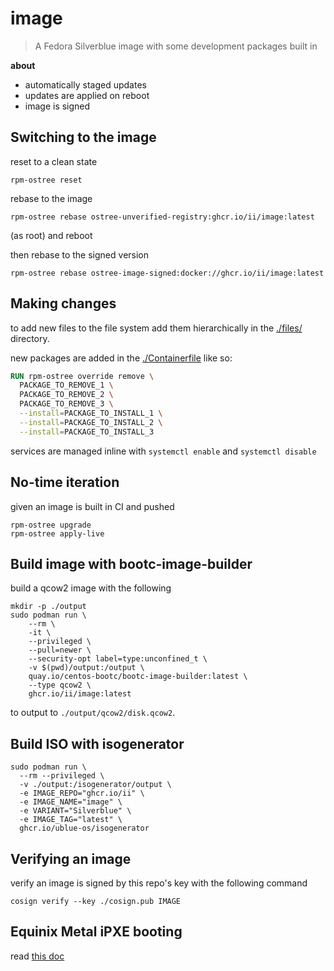 # image

> A Fedora Silverblue image with some development packages built in

**about**

- automatically staged updates
- updates are applied on reboot
- image is signed

## Switching to the image

reset to a clean state
```shell
rpm-ostree reset
```

rebase to the image
```shell
rpm-ostree rebase ostree-unverified-registry:ghcr.io/ii/image:latest
```
(as root)
and reboot

then rebase to the signed version
```shell
rpm-ostree rebase ostree-image-signed:docker://ghcr.io/ii/image:latest
```

## Making changes

to add new files to the file system add them hierarchically in the [./files/](./files/) directory.

new packages are added in the [./Containerfile](./Containerfile) like so:

```dockerfile
RUN rpm-ostree override remove \
  PACKAGE_TO_REMOVE_1 \
  PACKAGE_TO_REMOVE_2 \
  PACKAGE_TO_REMOVE_3 \
  --install=PACKAGE_TO_INSTALL_1 \
  --install=PACKAGE_TO_INSTALL_2 \
  --install=PACKAGE_TO_INSTALL_3
```

services are managed inline with `systemctl enable` and `systemctl disable`

## No-time iteration

given an image is built in CI and pushed

```shell
rpm-ostree upgrade
rpm-ostree apply-live
```

## Build image with bootc-image-builder

build a qcow2 image with the following

```shell
mkdir -p ./output
sudo podman run \
    --rm \
    -it \
    --privileged \
    --pull=newer \
    --security-opt label=type:unconfined_t \
    -v $(pwd)/output:/output \
    quay.io/centos-bootc/bootc-image-builder:latest \
    --type qcow2 \
    ghcr.io/ii/image:latest
```

to output to `./output/qcow2/disk.qcow2`.

## Build ISO with isogenerator

```shell
sudo podman run \
  --rm --privileged \
  -v ./output:/isogenerator/output \
  -e IMAGE_REPO="ghcr.io/ii" \
  -e IMAGE_NAME="image" \
  -e VARIANT="Silverblue" \
  -e IMAGE_TAG="latest" \
  ghcr.io/ublue-os/isogenerator
```

## Verifying an image

verify an image is signed by this repo's key with the following command

```shell
cosign verify --key ./cosign.pub IMAGE
```

## Equinix Metal iPXE booting

read [this doc](./equinix-metal-ipxe-boot/README.md)
